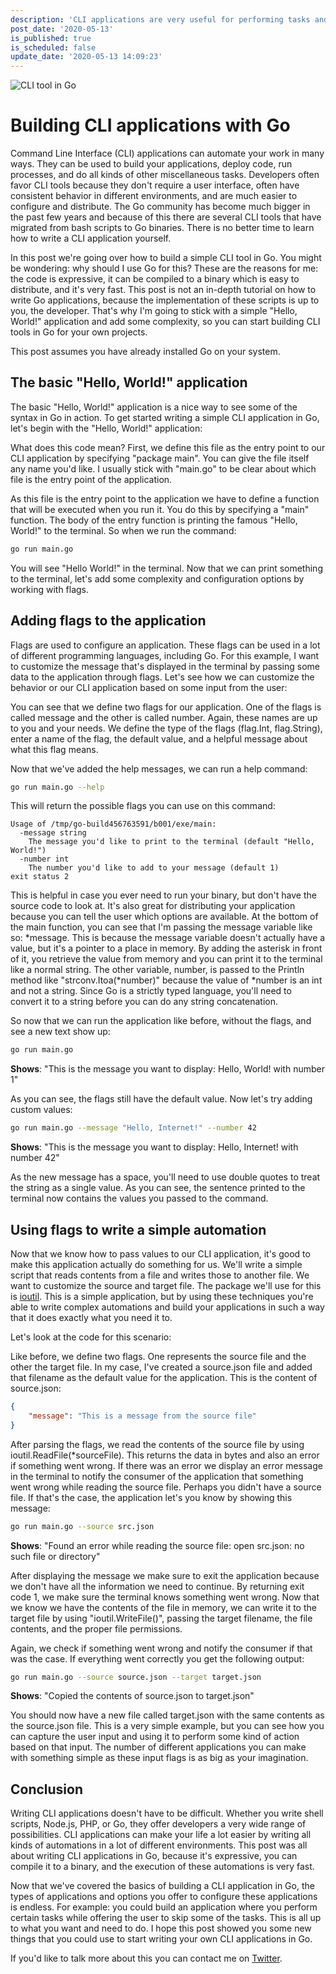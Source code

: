 ```yaml
---
description: 'CLI applications are very useful for performing tasks and automations in many different environments. In this post I go over how you can get started writing applications like this in Go.'
post_date: '2020-05-13'
is_published: true
is_scheduled: false
update_date: '2020-05-13 14:09:23'
---
```


![CLI tool in Go](/images/articles/cli-tool-in-go.png)
# Building CLI applications with Go
Command Line Interface (CLI) applications can automate your work in many ways. They can be used to build your applications, deploy code, run processes, and do all kinds of other miscellaneous tasks. Developers often favor CLI tools because they don't require a user interface, often have consistent behavior in different environments, and are much easier to configure and distribute. The Go community has become much bigger in the past few years and because of this there are several CLI tools that have migrated from bash scripts to Go binaries. There is no better time to learn how to write a CLI application yourself.

In this post we're going over how to build a simple CLI tool in Go. You might be wondering: why should I use Go for this? These are the reasons for me: the code is expressive, it can be compiled to a binary which is easy to distribute, and it's very fast. This post is not an in-depth tutorial on how to write Go applications, because the implementation of these scripts is up to you, the developer. That's why I'm going to stick with a simple "Hello, World!" application and add some complexity, so you can start building CLI tools in Go for your own projects.

This post assumes you have already installed Go on your system.

## The basic "Hello, World!" application
The basic "Hello, World!" application is a nice way to see some of the syntax in Go in action. To get started writing a simple CLI application in Go, let's begin with the "Hello, World!" application:

<script src="https://gist.github.com/roelofjan-elsinga/3165abc10e766e9af54a5a9cba16b4c8.js"></script>

What does this code mean? First, we define this file as the entry point to our CLI application by specifying "package main". You can give the file itself any name you'd like. I usually stick with "main.go" to be clear about which file is the entry point of the application.

As this file is the entry point to the application we have to define a function that will be executed when you run it. You do this by specifying a "main" function. The body of the entry function is printing the famous "Hello, World!" to the terminal. So when we run the command:

```bash
go run main.go
```

You will see "Hello World!" in the terminal. Now that we can print something to the terminal, let's add some complexity and configuration options by working with flags.

## Adding flags to the application
Flags are used to configure an application. These flags can be used in a lot of different programming languages, including Go. For this example, I want to customize the message that's displayed in the terminal by passing some data to the application through flags. Let's see how we can customize the behavior or our CLI application based on some input from the user:

<script src="https://gist.github.com/roelofjan-elsinga/39cc6df5483622bdcbf27c9307b2b8c6.js"></script>

You can see that we define two flags for our application. One of the flags is called message and the other is called number. Again, these names are up to you and your needs. We define the type of the flags (flag.Int, flag.String), enter a name of the flag, the default value, and a helpful message about what this flag means.

Now that we've added the help messages, we can run a help command:

```bash
go run main.go --help
```

This will return the possible flags you can use on this command:

```
Usage of /tmp/go-build456763591/b001/exe/main:
  -message string
    The message you'd like to print to the terminal (default "Hello, World!")
  -number int
    The number you'd like to add to your message (default 1)
exit status 2
```

This is helpful in case you ever need to run your binary, but don't have the source code to look at. It's also great for distributing your application because you can tell the user which options are available. At the bottom of the main function, you can see that I'm passing the message variable like so: \*message. This is because the message variable doesn't actually have a value, but it's a pointer to a place in memory. By adding the asterisk in front of it, you retrieve the value from memory and you can print it to the terminal like a normal string. The other variable, number, is passed to the Println method like "strconv.Itoa(\*number)" because the value of \*number is an int and not a string. Since Go is a strictly typed language, you'll need to convert it to a string before you can do any string concatenation.

So now that we can run the application like before, without the flags, and see a new text show up:

```bash
go run main.go
```

**Shows**: "This is the message you want to display: Hello, World! with number 1"

As you can see, the flags still have the default value. Now let's try adding custom values:

```bash
go run main.go --message "Hello, Internet!" --number 42
```

**Shows**: "This is the message you want to display: Hello, Internet! with number 42"

As the new message has a space, you'll need to use double quotes to treat the string as a single value. As you can see, the sentence printed to the terminal now contains the values you passed to the command. 

## Using flags to write a simple automation
Now that we know how to pass values to our CLI application, it's good to make this application actually do something for us. We'll write a simple script that reads contents from a file and writes those to another file. We want to customize the source and target file. The package we'll use for this is [ioutil](https://golang.org/pkg/io/ioutil/). This is a simple application, but by using these techniques you're able to write complex automations and build your applications in such a way that it does exactly what you need it to.

Let's look at the code for this scenario:

<script src="https://gist.github.com/roelofjan-elsinga/69826bce71435742d9a343d1867486f0.js"></script>

Like before, we define two flags. One represents the source file and the other the target file. In my case, I've created a source.json file and added that filename as the default value for the application. This is the content of source.json:

```json
{
    "message": "This is a message from the source file"
}
```

After parsing the flags, we read the contents of the source file by using ioutil.ReadFile(\*sourceFile). This returns the data in bytes and also an error if something went wrong. If there was an error we display an error message in the terminal to notify the consumer of the application that something went wrong while reading the source file. Perhaps you didn't have a source file. If that's the case, the application let's you know by showing this message:

```bash
go run main.go --source src.json
```

**Shows**: "Found an error while reading the source file: open src.json: no such file or directory"

After displaying the message we make sure to exit the application because we don't have all the information we need to continue. By returning exit code 1, we make sure the terminal knows something went wrong. Now that we know we have the contents of the file in memory, we can write it to the target file by using "ioutil.WriteFile()", passing the target filename, the file contents, and the proper file permissions. 

Again, we check if something went wrong and notify the consumer if that was the case. If everything went correctly you get the following output:

```bash
go run main.go --source source.json --target target.json
```

**Shows**: "Copied the contents of source.json to target.json"

You should now have a new file called target.json with the same contents as the source.json file. This is a very simple example, but you can see how you can capture the user input and using it to perform some kind of action based on that input. The number of different applications you can make with something simple as these input flags is as big as your imagination.

## Conclusion
Writing CLI applications doesn't have to be difficult. Whether you write shell scripts, Node.js, PHP, or Go, they offer developers a very wide range of possibilities. CLI applications can make your life a lot easier by writing all kinds of automations in a lot of different environments. This post was all about writing CLI applications in Go, because it's expressive, you can compile it to a binary, and the execution of these automations is very fast.

Now that we've covered the basics of building a CLI application in Go, the types of applications and options you offer to configure these applications is endless. For example: you could build an application where you perform certain tasks while offering the user to skip some of the tasks. This is all up to what you want and need to do. I hope this post showed you some new things that you could use to start writing your own CLI applications in Go.

If you'd like to talk more about this you can contact me on [Twitter](https://twitter.com/RJElsinga).